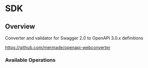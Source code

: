 # SDK

## Overview

Converter and validator for Swagger 2.0 to OpenAPI 3.0.x definitions

<https://github.com/mermade/openapi-webconverter>
### Available Operations

